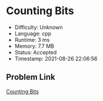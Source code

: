 # Counting Bits

- Difficulty: Unknown
- Language: cpp
- Runtime: 3 ms
- Memory: 7.7 MB
- Status: Accepted
- Timestamp: 2021-08-26 22:06:56

## Problem Link
[Counting Bits](https://leetcode.com/problems/counting-bits)

